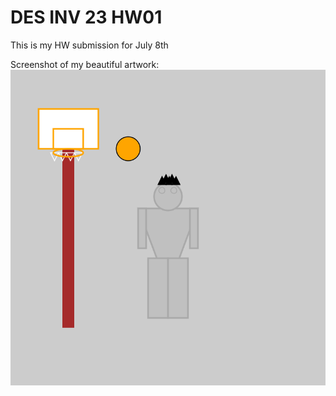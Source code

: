 # DES INV 23 HW01

This is my HW submission for July 8th

Screenshot of my beautiful artwork:
![](BasketballPortrait.png)
